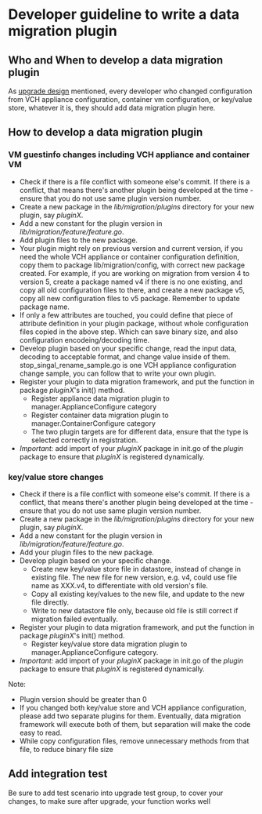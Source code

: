 # Developer guideline to write a data migration plugin

## Who and When to develop a data migration plugin

As [upgrade design](../../../doc/design/vic-machine/upgrade.md) mentioned, every developer who changed configuration from VCH appliance configuration, container vm configuration, or key/value store, whatever it is, they should add data migration plugin here.

## How to develop a data migration plugin

### VM guestinfo changes including VCH appliance and container VM

- Check if there is a file conflict with someone else's commit. If there is a conflict, that means there's another plugin being developed at the time - ensure that you do not use same plugin version number.
- Create a new package in the _lib/migration/plugins_ directory for your new plugin, say _pluginX_.
- Add a new constant for the plugin version in _lib/migration/feature/feature.go_.
- Add plugin files to the new package.
- Your plugin might rely on previous version and current version, if you need the whole VCH appliance or container configuration definition, copy them to package lib/migration/config, with correct new package created. For example, if you are working on migration from version 4 to version 5, create a package named v4 if there is no one existing, and copy all old configuration files to there, and create a new package v5,  copy all new configuration files to v5 package. Remember to update package name.
- If only a few attributes are touched, you could define that piece of attribute definition in your plugin package, without whole configuration files copied in the above step. Which can save binary size, and also configuration encodeing/decoding time.
- Develop plugin based on your specific change, read the input data, decoding to acceptable format, and change value inside of them. stop_singal_rename_sample.go is one VCH appliance configuration change sample, you can follow that to write your own plugin.
- Register your plugin to data migration framework, and put the function in package _pluginX_'s init() method.
  * Register appliance data migration plugin to manager.ApplianceConfigure category
  * Register container data migration plugin to manager.ContainerConfigure category
  * The two plugin targets are for different data, ensure that the type is selected correctly in registration.
- *Important:* add import of your _pluginX_ package in init.go of the _plugin_ package to ensure that _pluginX_ is registered dynamically.

### key/value store changes

- Check if there is a file conflict with someone else's commit. If there is a conflict, that means there's another plugin being developed at the time - ensure that you do not use same plugin version number.
- Create a new package in the _lib/migration/plugins_ directory for your new plugin, say _pluginX_.
- Add a new constant for the plugin version in _lib/migration/feature/feature.go_.
- Add your plugin files to the new package.
- Develop plugin based on your specific change.
  * Create new key/value store file in datastore, instead of change in existing file. The new file for new version, e.g. v4, could use file name as XXX.v4, to differentiate with old version's file.
  * Copy all existing key/values to the new file, and update to the new file directly.
  * Write to new datastore file only, because old file is still correct if migration failed eventually.
- Register your plugin to data migration framework, and put the function in package _pluginX_'s init() method.
  * Register key/value store data migration plugin to manager.ApplianceConfigure category.
- *Important:* add import of your _pluginX_ package in init.go of the _plugin_ package to ensure that _pluginX_ is registered dynamically.

Note:
- Plugin version should be greater than 0
- If you changed both key/value store and VCH appliance configuration, please add two separate plugins for them. Eventually, data migration framework will execute both of them, but separation will make the code easy to read.
- While copy configuration files, remove unnecessary methods from that file, to reduce binary file size

## Add integration test

Be sure to add test scenario into upgrade test group, to cover your changes, to make sure after upgrade, your function works well
